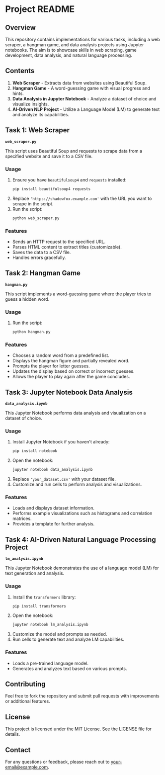 
# Project README

## Overview

This repository contains implementations for various tasks, including a web scraper, a hangman game, and data analysis projects using Jupyter notebooks. The aim is to showcase skills in web scraping, game development, data analysis, and natural language processing.

## Contents

1. **Web Scraper** - Extracts data from websites using Beautiful Soup.
2. **Hangman Game** - A word-guessing game with visual progress and hints.
3. **Data Analysis in Jupyter Notebook** - Analyze a dataset of choice and visualize insights.
4. **AI-Driven NLP Project** - Utilize a Language Model (LM) to generate text and analyze its capabilities.

## Task 1: Web Scraper

**`web_scraper.py`**

This script uses Beautiful Soup and requests to scrape data from a specified website and save it to a CSV file.

### Usage

1. Ensure you have `beautifulsoup4` and `requests` installed:
   ```bash
   pip install beautifulsoup4 requests
   ```
2. Replace `'https://shadowfox.example.com'` with the URL you want to scrape in the script.
3. Run the script:
   ```bash
   python web_scraper.py
   ```

### Features

- Sends an HTTP request to the specified URL.
- Parses HTML content to extract titles (customizable).
- Saves the data to a CSV file.
- Handles errors gracefully.

## Task 2: Hangman Game

**`hangman.py`**

This script implements a word-guessing game where the player tries to guess a hidden word.

### Usage

1. Run the script:
   ```bash
   python hangman.py
   ```

### Features

- Chooses a random word from a predefined list.
- Displays the hangman figure and partially revealed word.
- Prompts the player for letter guesses.
- Updates the display based on correct or incorrect guesses.
- Allows the player to play again after the game concludes.

## Task 3: Jupyter Notebook Data Analysis

**`data_analysis.ipynb`**

This Jupyter Notebook performs data analysis and visualization on a dataset of choice.

### Usage

1. Install Jupyter Notebook if you haven't already:
   ```bash
   pip install notebook
   ```
2. Open the notebook:
   ```bash
   jupyter notebook data_analysis.ipynb
   ```
3. Replace `'your_dataset.csv'` with your dataset file.
4. Customize and run cells to perform analysis and visualizations.

### Features

- Loads and displays dataset information.
- Performs example visualizations such as histograms and correlation matrices.
- Provides a template for further analysis.

## Task 4: AI-Driven Natural Language Processing Project

**`lm_analysis.ipynb`**

This Jupyter Notebook demonstrates the use of a language model (LM) for text generation and analysis.

### Usage

1. Install the `transformers` library:
   ```bash
   pip install transformers
   ```
2. Open the notebook:
   ```bash
   jupyter notebook lm_analysis.ipynb
   ```
3. Customize the model and prompts as needed.
4. Run cells to generate text and analyze LM capabilities.

### Features

- Loads a pre-trained language model.
- Generates and analyzes text based on various prompts.

## Contributing

Feel free to fork the repository and submit pull requests with improvements or additional features.

## License

This project is licensed under the MIT License. See the [LICENSE](LICENSE) file for details.

## Contact

For any questions or feedback, please reach out to [your-email@example.com](mailto:your-email@example.com).

